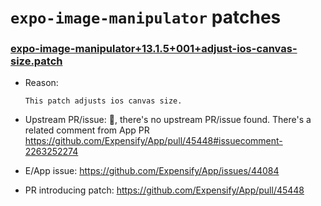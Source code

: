 # `expo-image-manipulator` patches

### [expo-image-manipulator+13.1.5+001+adjust-ios-canvas-size.patch](expo-image-manipulator+13.1.5+001+adjust-ios-canvas-size.patch)

- Reason:
  
    ```
    This patch adjusts ios canvas size.
    ```
  
- Upstream PR/issue: 🛑, there's no upstream PR/issue found. There's a related comment from App PR https://github.com/Expensify/App/pull/45448#issuecomment-2263252274
- E/App issue: https://github.com/Expensify/App/issues/44084
- PR introducing patch: https://github.com/Expensify/App/pull/45448